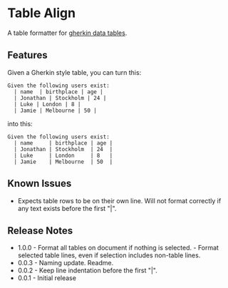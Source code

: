 # Table Align

A table formatter for [gherkin data tables](https://cucumber.io/docs/gherkin/reference/#data-tables).

## Features

Given a Gherkin style table, you can turn this:

```gherkin
Given the following users exist:
  | name  | birthplace | age |
  | Jonathan | Stockholm | 24 |
  | Luke | London | 8 |
  | Jamie | Melbourne | 50 |
```

into this:

```gherkin
Given the following users exist:
  | name     | birthplace | age |
  | Jonathan | Stockholm  | 24  |
  | Luke     | London     | 8   |
  | Jamie    | Melbourne  | 50  |
```

## Known Issues

- Expects table rows to be on their own line. Will not format correctly if any text exists before the first "|".

## Release Notes

- 1.0.0 - Format all tables on document if nothing is selected.
        - Format selected table lines, even if selection includes non-table lines.
- 0.0.3 - Naming update. Readme.
- 0.0.2 - Keep line indentation before the first "|".
- 0.0.1 - Initial release
